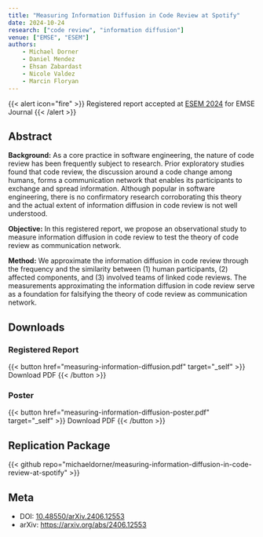 ```yaml
---
title: "Measuring Information Diffusion in Code Review at Spotify"
date: 2024-10-24
research: ["code review", "information diffusion"]
venue: ["EMSE", "ESEM"]
authors:
    - Michael Dorner
    - Daniel Mendez
    - Ehsan Zabardast
    - Nicole Valdez
    - Marcin Floryan
---
```


{{< alert icon="fire" >}}
Registered report accepted at [ESEM 2024](https://conf.researchr.org/details/esem-2024/esem-2024-registered-reports/3/Measuring-Information-Diffusion-in-Code-Review-at-Spotify) for EMSE Journal
{{< /alert >}}

## Abstract

**Background:** As a core practice in software engineering, the nature of code review has been frequently subject to research. Prior exploratory studies found that code review, the discussion around a code change among humans, forms a communication network that enables its participants to exchange and spread information. Although popular in software engineering, there is no confirmatory research corroborating this theory and the actual extent of information diffusion in code review is not well understood.

**Objective:** In this registered report, we propose an observational study to measure information diffusion in code review to test the theory of code review as communication network.

**Method:** We approximate the information diffusion in code review through the frequency and the similarity between (1) human participants, (2) affected components, and (3) involved teams of linked code reviews. The measurements approximating the information diffusion in code review serve as a foundation for falsifying the theory of code review as communication network.

## Downloads

### Registered Report

{{< button href="measuring-information-diffusion.pdf" target="_self" >}}
Download PDF
{{< /button >}}

### Poster

{{< button href="measuring-information-diffusion-poster.pdf" target="_self" >}}
Download PDF
{{< /button >}}

## Replication Package

{{< github repo="michaeldorner/measuring-information-diffusion-in-code-review-at-spotify" >}}

## Meta

- DOI: [10.48550/arXiv.2406.12553](https://doi.org/10.48550/arXiv.2406.12553)
- arXiv: <https://arxiv.org/abs/2406.12553>
